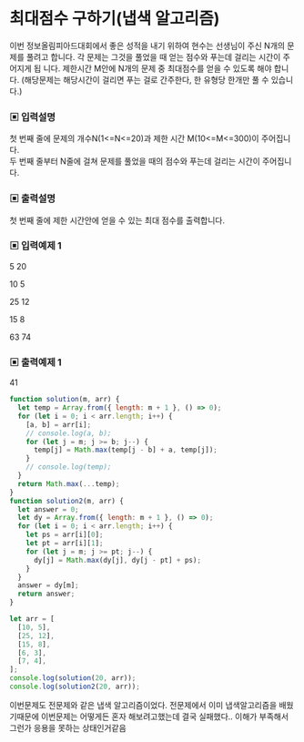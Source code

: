 # 최대점수 구하기(냅색 알고리즘)

이번 정보올림피아드대회에서 좋은 성적을 내기 위하여 현수는 선생님이 주신 N개의 문제를 풀려고 합니다. 각 문제는 그것을 풀었을 때 얻는 점수와 푸는데 걸리는 시간이 주어지게 됩 니다. 제한시간 M안에 N개의 문제 중 최대점수를 얻을 수 있도록 해야 합니다. (해당문제는 해당시간이 걸리면 푸는 걸로 간주한다, 한 유형당 한개만 풀 수 있습니다.)

### ▣ 입력설명

첫 번째 줄에 문제의 개수N(1<=N<=20)과 제한 시간 M(10<=M<=300)이 주어집니다.  
두 번째 줄부터 N줄에 걸쳐 문제를 풀었을 때의 점수와 푸는데 걸리는 시간이 주어집니다.

### ▣ 출력설명

첫 번째 줄에 제한 시간안에 얻을 수 있는 최대 점수를 출력합니다.

### ▣ 입력예제 1

5 20

10 5

25 12

15 8

63 74

### ▣ 출력예제 1

41

```javascript
function solution(m, arr) {
  let temp = Array.from({ length: m + 1 }, () => 0);
  for (let i = 0; i < arr.length; i++) {
    [a, b] = arr[i];
    // console.log(a, b);
    for (let j = m; j >= b; j--) {
      temp[j] = Math.max(temp[j - b] + a, temp[j]);
    }
    // console.log(temp);
  }
  return Math.max(...temp);
}
function solution2(m, arr) {
  let answer = 0;
  let dy = Array.from({ length: m + 1 }, () => 0);
  for (let i = 0; i < arr.length; i++) {
    let ps = arr[i][0];
    let pt = arr[i][1];
    for (let j = m; j >= pt; j--) {
      dy[j] = Math.max(dy[j], dy[j - pt] + ps);
    }
  }
  answer = dy[m];
  return answer;
}

let arr = [
  [10, 5],
  [25, 12],
  [15, 8],
  [6, 3],
  [7, 4],
];
console.log(solution(20, arr));
console.log(solution2(20, arr));
```

이번문제도 전문제와 같은 냅색 알고리즘이었다. 전문제에서 이미 냅색알고리즘을 배웠기때문에 이번문제는 어떻게든 혼자 해보려고했는데 결국 실패했다.. 이해가 부족해서 그런가 응용을 못하는 상태인거같음
